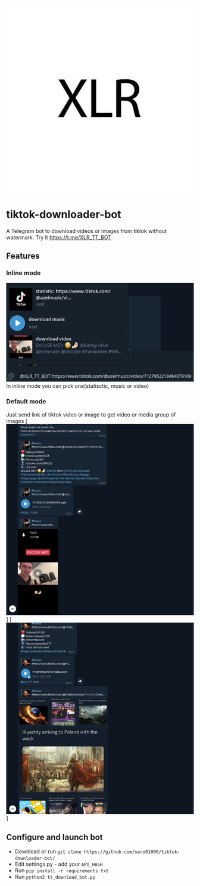 [![XLR](/img/xlr.jpg)](https://t.me/XLR_TT_BOT)
# tiktok-downloader-bot
A Telegram bot to download videos or images from tiktok without watermark. Try it https://t.me/XLR_TT_BOT

## Features
### Inline mode
  [![Example](/img/inline_example.jpg)](https://t.me/XLR_TT_BOT)
  In inline mode you can pick one(statisctic, music or video)

### Default mode
  Just send link of tiktok video or image to get video or media group of images
  [![ExampleVideo](/img/video_xlr.JPG)]
  [![ExampleImages](/img/images_xlr.JPG)]
  
## Configure and launch bot
  - Download or run `git clone https://github.com/sero01000/tiktok-downloader-bot/`
  - Edit settings.py - add your `API_HASH`
  - Run `pip install -r requirements.txt`
  - Run `python3 tt_download_bot.py`
